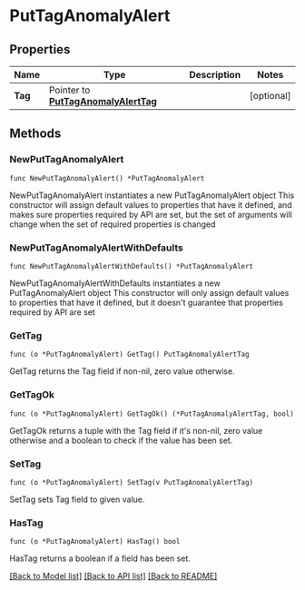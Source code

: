 # PutTagAnomalyAlert

## Properties

Name | Type | Description | Notes
------------ | ------------- | ------------- | -------------
**Tag** | Pointer to [**PutTagAnomalyAlertTag**](PutTagAnomalyAlertTag.md) |  | [optional] 

## Methods

### NewPutTagAnomalyAlert

`func NewPutTagAnomalyAlert() *PutTagAnomalyAlert`

NewPutTagAnomalyAlert instantiates a new PutTagAnomalyAlert object
This constructor will assign default values to properties that have it defined,
and makes sure properties required by API are set, but the set of arguments
will change when the set of required properties is changed

### NewPutTagAnomalyAlertWithDefaults

`func NewPutTagAnomalyAlertWithDefaults() *PutTagAnomalyAlert`

NewPutTagAnomalyAlertWithDefaults instantiates a new PutTagAnomalyAlert object
This constructor will only assign default values to properties that have it defined,
but it doesn't guarantee that properties required by API are set

### GetTag

`func (o *PutTagAnomalyAlert) GetTag() PutTagAnomalyAlertTag`

GetTag returns the Tag field if non-nil, zero value otherwise.

### GetTagOk

`func (o *PutTagAnomalyAlert) GetTagOk() (*PutTagAnomalyAlertTag, bool)`

GetTagOk returns a tuple with the Tag field if it's non-nil, zero value otherwise
and a boolean to check if the value has been set.

### SetTag

`func (o *PutTagAnomalyAlert) SetTag(v PutTagAnomalyAlertTag)`

SetTag sets Tag field to given value.

### HasTag

`func (o *PutTagAnomalyAlert) HasTag() bool`

HasTag returns a boolean if a field has been set.


[[Back to Model list]](../README.md#documentation-for-models) [[Back to API list]](../README.md#documentation-for-api-endpoints) [[Back to README]](../README.md)


